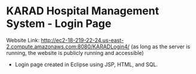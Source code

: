 # KARAD Hospital Management System - Login Page

Website Link:
http://ec2-18-219-22-24.us-east-2.compute.amazonaws.com:8080/KARADLogin4/
(as long as the server is running, the website is publicly running and accessible)

- Login page created in Eclipse using JSP, HTML, and SQL.
